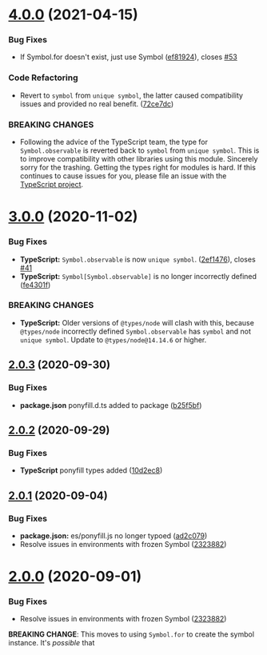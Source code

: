 # [4.0.0](https://github.com/blesh/symbol-observable/compare/3.0.0...4.0.0) (2021-04-15)


### Bug Fixes

* If Symbol.for doesn't exist, just use Symbol ([ef81924](https://github.com/blesh/symbol-observable/commit/ef81924c506ba2fcc171a9b9b78a7a290fbff7b2)), closes [#53](https://github.com/blesh/symbol-observable/issues/53)


### Code Refactoring

* Revert to `symbol` from `unique symbol`, the latter caused compatibility issues and provided no real benefit. ([72ce7dc](https://github.com/blesh/symbol-observable/commit/72ce7dcc5d22f8a67ec928b61e879e1ded7a0869))


### BREAKING CHANGES

* Following the advice of the TypeScript team, the type for `Symbol.observable` is reverted back to `symbol` from `unique symbol`. This is to improve compatibility with other libraries using this module. Sincerely sorry for the trashing. Getting the types right for modules is hard. If this continues to cause issues for you, please file an issue with the [TypeScript project](https://github.com/microsoft/typescript).



# [3.0.0](https://github.com/blesh/symbol-observable/compare/2.0.3...3.0.0) (2020-11-02)


### Bug Fixes

* **TypeScript:** `Symbol.observable` is now `unique symbol`. ([2ef1476](https://github.com/blesh/symbol-observable/commit/2ef147644cf78538b28c3fd9e66a3b8d569a1978)), closes [#41](https://github.com/blesh/symbol-observable/issues/41)
* **TypeScript:** `Symbol[Symbol.observable]` is no longer incorrectly defined ([fe4301f](https://github.com/blesh/symbol-observable/commit/fe4301f37b54162e1a2db91e79c5b33d652496f1))


### BREAKING CHANGES

* **TypeScript:** Older versions of `@types/node` will clash with this, because `@types/node` incorrectly defined `Symbol.observable` has `symbol` and not `unique symbol`. Update to `@types/node@14.14.6` or higher.



## [2.0.3](https://github.com/blesh/symbol-observable/compare/2.0.2...2.0.3) (2020-09-30)

### Bug Fixes

- **package.json** ponyfill.d.ts added to package ([b25f5bf](https://github.com/blesh/symbol-observable/commit/b25f5bfe7425ad21f510428795de8b38aee70b2e))

## [2.0.2](https://github.com/blesh/symbol-observable/compare/2.0.1...2.0.2) (2020-09-29)

### Bug Fixes

- **TypeScript** ponyfill types added ([10d2ec8](https://github.com/blesh/symbol-observable/commit/10d2ec8f0809ac9134be91378fc45c3578f675d4))

## [2.0.1](https://github.com/blesh/symbol-observable/compare/2.0.0...2.0.1) (2020-09-04)

### Bug Fixes

- **package.json:** es/ponyfill.js no longer typoed ([ad2c079](https://github.com/blesh/symbol-observable/commit/ad2c079c71536eaf972101a25eb18f5bca94ab62))
- Resolve issues in environments with frozen Symbol ([2323882](https://github.com/blesh/symbol-observable/commit/23238827ea234188b11774f43afcb5c8deeb278e))

# [2.0.0](https://github.com/blesh/symbol-observable/compare/1.2.0...2.0.0) (2020-09-01)

### Bug Fixes

- Resolve issues in environments with frozen Symbol ([2323882](https://github.com/blesh/symbol-observable/commit/23238827ea234188b11774f43afcb5c8deeb278e))

**BREAKING CHANGE**: This moves to using `Symbol.for` to create the symbol instance. It's _possible_ that